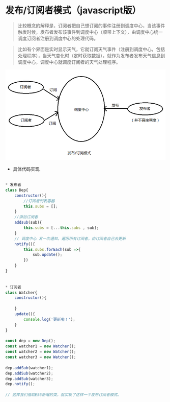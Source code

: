 # 发布/订阅者模式（javascript版）
>比较概念的解释是，订阅者把自己想订阅的事件注册到调度中心，当该事件触发时候，发布者发布该事件到调度中心（顺带上下文），由调度中心统一调度订阅者注册到调度中心的处理代码。

>比如有个界面是实时显示天气，它就订阅天气事件（注册到调度中心，包括处理程序），当天气变化时（定时获取数据），就作为发布者发布天气信息到调度中心，调度中心就调度订阅者的天气处理程序。

![](./imgs/publish_subscribe.png)

* 具体代码实现
```javascript

* 发布者
class Dep{
    constructor(){
        //订阅者列表容器
        this.subs = [];
    }
    //添加订阅者
    addsub(sub){
        this.subs = [...this.subs , sub];
    }
    // 调度中心 发一次通知，遍历所有订阅者，由订阅者自己去更新
    notify(){
        this.subs.forEach(sub =>{
            sub.update();
        })
    }
}


* 订阅者
class Watcher{
    constructor(){

    }
    update(){
        console.log('更新啦！');
    }
}

const dep = new Dep();
const watcher1 = new Watcher();
const watcher2 = new Watcher();
const watcher3 = new Watcher();

dep.addSub(watcher1);
dep.addSub(watcher2);
dep.addSub(watcher3);
dep.notify();

// 这样我们借助ES6新增的类，就实现了这样一个发布订阅者模式。
```
